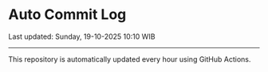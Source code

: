 # Auto Commit Log

Last updated: Sunday, 19-10-2025 10:10 WIB

---

This repository is automatically updated every hour using GitHub Actions.
